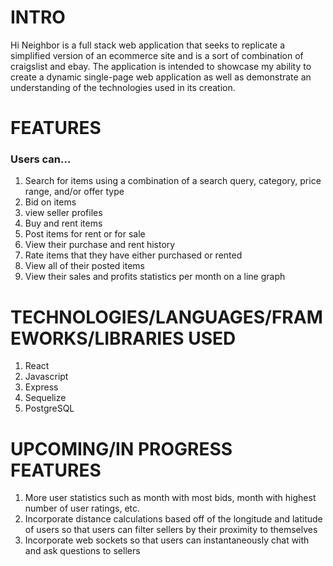 # INTRO

Hi Neighbor is a full stack web application that seeks to replicate a simplified version of an ecommerce site and is a sort of combination of craigslist and ebay. The application is intended to showcase my ability to create a dynamic single-page web application as well as demonstrate an understanding of the technologies used in its creation.

# FEATURES

### Users can...

1. Search for items using a combination of a search query, category, price range, and/or offer type
2. Bid on items
3. view seller profiles 
4. Buy and rent items
5. Post items for rent or for sale
6. View their purchase and rent history
7. Rate items that they have either purchased or rented
8. View all of their posted items 
9. View their sales and profits statistics per month on a line graph

# TECHNOLOGIES/LANGUAGES/FRAMEWORKS/LIBRARIES USED

1. React 
2. Javascript
3. Express
4. Sequelize
5. PostgreSQL

# UPCOMING/IN PROGRESS FEATURES

1. More user statistics such as month with most bids, month with highest number of user ratings, etc.
2. Incorporate distance calculations based off of the longitude and latitude of users so that users can filter sellers by their proximity to themselves
3. Incorporate web sockets so that users can instantaneously chat with and ask questions to sellers 
